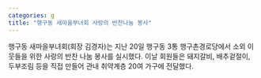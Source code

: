 ```yaml
---
categories: g
title: "행구동 새마을부녀회 사랑의 반찬나눔 봉사"
---
```

행구동 새마을부녀회(회장 김경자)는 지난 20일 행구동 3통 행구촌경로당에서 소외 이웃들을 위한 사랑의 반찬 나눔 봉사를 실시했다. 이날 회원들은 돼지갈비, 배추겉절이, 두부조림 등을 직접 만들어 관내 취약계층 20여 가구에 전달했다.